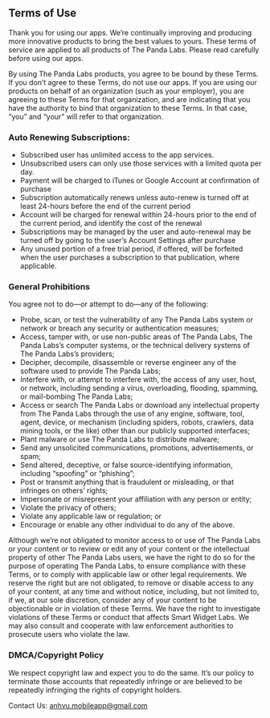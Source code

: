 ## Terms of Use

Thank you for using our apps. We’re continually improving and producing more innovative products to bring the best values to yours. These terms of service are applied to all products of The Panda Labs. Please read carefully before using our apps.

By using The Panda Labs products, you agree to be bound by these Terms. If you don’t agree to these Terms, do not use our apps. If you are using our products on behalf of an organization (such as your employer), you are agreeing to these Terms for that organization, and are indicating that you have the authority to bind that organization to these Terms. In that case, “you” and “your” will refer to that organization.


### Auto Renewing Subscriptions:

- Subscribed user has unlimited access to the app services.
- Unsubscribed users can only use those services with a limited quota per day.
- Payment will be charged to iTunes or Google Account at confirmation of purchase
- Subscription automatically renews unless auto-renew is turned off at least 24-hours before the end of the current period
- Account will be charged for renewal within 24-hours prior to the end of the current period, and identify the cost of the renewal
- Subscriptions may be managed by the user and auto-renewal may be turned off by going to the user’s Account Settings after purchase
- Any unused portion of a free trial period, if offered, will be forfeited when the user purchases a subscription to that publication, where applicable.

### General Prohibitions

You agree not to do—or attempt to do—any of the following:

- Probe, scan, or test the vulnerability of any The Panda Labs system or network or breach any security or authentication measures;
- Access, tamper with, or use non-public areas of The Panda Labs, The Panda Labs’s computer systems, or the technical delivery systems of The Panda Labs’s providers;
- Decipher, decompile, disassemble or reverse engineer any of the software used to provide The Panda Labs;
- Interfere with, or attempt to interfere with, the access of any user, host, or network, including sending a virus, overloading, flooding, spamming, or mail-bombing The Panda Labs;
- Access or search The Panda Labs or download any intellectual property from The Panda Labs through the use of any engine, software, tool, agent, device, or mechanism (including spiders, robots, crawlers, data mining tools, or the like) other than our publicly supported interfaces;
- Plant malware or use The Panda Labs to distribute malware;
- Send any unsolicited communications, promotions, advertisements, or spam;
- Send altered, deceptive, or false source-identifying information, including “spoofing” or “phishing”;
- Post or transmit anything that is fraudulent or misleading, or that infringes on others’ rights;
- Impersonate or misrepresent your affiliation with any person or entity;
- Violate the privacy of others;
- Violate any applicable law or regulation; or
- Encourage or enable any other individual to do any of the above.

Although we’re not obligated to monitor access to or use of The Panda Labs or your content or to review or edit any of your content or the intellectual property of other The Panda Labs users, we have the right to do so for the purpose of operating The Panda Labs, to ensure compliance with these Terms, or to comply with applicable law or other legal requirements. We reserve the right but are not obligated, to remove or disable access to any of your content, at any time and without notice, including, but not limited to, if we, at our sole discretion, consider any of your content to be objectionable or in violation of these Terms. We have the right to investigate violations of these Terms or conduct that affects Smart Widget Labs. We may also consult and cooperate with law enforcement authorities to prosecute users who violate the law.

### DMCA/Copyright Policy
We respect copyright law and expect you to do the same. It’s our policy to terminate those accounts that repeatedly infringe or are believed to be repeatedly infringing the rights of copyright holders.

Contact Us: anhvu.mobileapp@gmail.com
